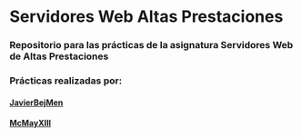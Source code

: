 # Servidores Web Altas Prestaciones

### Repositorio para las prácticas de la asignatura Servidores Web de Altas Prestaciones
### Prácticas realizadas por:
#### [JavierBejMen](https://github.com/JavierBejMen)
#### [McMayXIII](https://github.com/McMayXIII)
